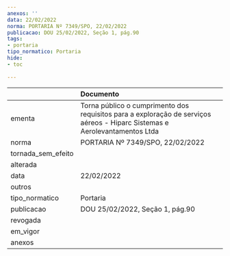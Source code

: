 ```yaml
---
anexos: ''
data: 22/02/2022
norma: PORTARIA Nº 7349/SPO, 22/02/2022
publicacao: DOU 25/02/2022, Seção 1, pág.90
tags:
- portaria
tipo_normatico: Portaria
hide: 
- toc 
 
---
```


|                    | Documento                                                                                                                  |
|:-------------------|:---------------------------------------------------------------------------------------------------------------------------|
| ementa             | Torna público o cumprimento dos requisitos para a exploração de serviços aéreos - Hiparc Sistemas e Aerolevantamentos Ltda |
| norma              | PORTARIA Nº 7349/SPO, 22/02/2022                                                                                           |
| tornada_sem_efeito |                                                                                                                            |
| alterada           |                                                                                                                            |
| data               | 22/02/2022                                                                                                                 |
| outros             |                                                                                                                            |
| tipo_normatico     | Portaria                                                                                                                   |
| publicacao         | DOU 25/02/2022, Seção 1, pág.90                                                                                            |
| revogada           |                                                                                                                            |
| em_vigor           |                                                                                                                            |
| anexos             |                                                                                                                            |